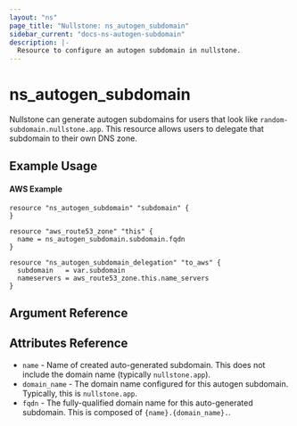 ```yaml
---
layout: "ns"
page_title: "Nullstone: ns_autogen_subdomain"
sidebar_current: "docs-ns-autogen-subdomain"
description: |-
  Resource to configure an autogen subdomain in nullstone.
---
```


# ns_autogen_subdomain

Nullstone can generate autogen subdomains for users that look like `random-subdomain.nullstone.app`.
This resource allows users to delegate that subdomain to their own DNS zone.

## Example Usage

#### AWS Example

```hcl
resource "ns_autogen_subdomain" "subdomain" {
}

resource "aws_route53_zone" "this" {
  name = ns_autogen_subdomain.subdomain.fqdn
}

resource "ns_autogen_subdomain_delegation" "to_aws" {
  subdomain   = var.subdomain
  nameservers = aws_route53_zone.this.name_servers
}
```

## Argument Reference

## Attributes Reference

- `name` - Name of created auto-generated subdomain. This does not include the domain name (typically `nullstone.app`).
- `domain_name` - The domain name configured for this autogen subdomain. Typically, this is `nullstone.app`.
- `fqdn` - The fully-qualified domain name for this auto-generated subdomain. This is composed of `{name}.{domain_name}.`.
